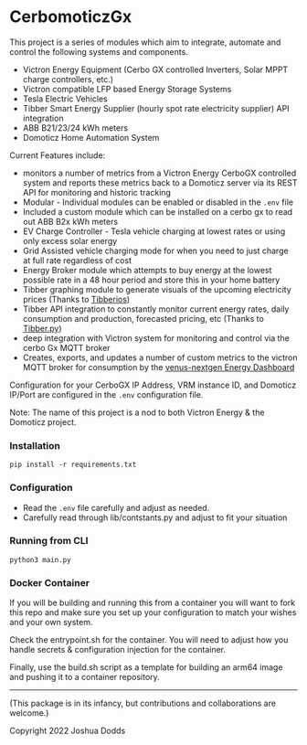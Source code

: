 CerbomoticzGx
========================

This project is a series of modules which aim to integrate, automate and control the following systems and components.

- Victron Energy Equipment (Cerbo GX controlled Inverters, Solar MPPT charge controllers, etc.)
- Victron compatible LFP based Energy Storage Systems
- Tesla Electric Vehicles
- Tibber Smart Energy Supplier (hourly spot rate electricity supplier) API integration
- ABB B21/23/24 kWh meters
- Domoticz Home Automation System 


Current Features include:
- monitors a number of metrics from a Victron Energy CerboGX controlled system and reports these metrics back to
a Domoticz server via its REST API for monitoring and historic tracking
- Modular - Individual modules can be enabled or disabled in the ```.env``` file    
- Included a custom module which can be installed on a cerbo gx to read out ABB B2x kWh meters
- EV Charge Controller - Tesla vehicle charging at lowest rates or using only excess solar energy
- Grid Assisted vehicle charging mode for when you need to just charge at full rate regardless of cost
- Energy Broker module which attempts to buy energy at the lowest possible rate in a 48 hour period and store this in your home battery
- Tibber graphing module to generate visuals of the upcoming electricity prices (Thanks to [Tibberios](https://github.com/Lef-F/tibberios))
- Tibber API integration to constantly monitor current energy rates, daily consumption and production, forecasted pricing, etc (Thanks to [Tibber.py](https://github.com/BeatsuDev/tibber.py))
- deep integration with Victron system for monitoring and control via the cerbo Gx MQTT broker
- Creates, exports, and updates a number of custom metrics to the victron MQTT broker for consumption by the [venus-nextgen Energy Dashboard](https://github.com/JoshuaDodds/venus-nextgen)

Configuration for your CerboGX IP Address, VRM instance ID, and Domoticz IP/Port are configured in 
the ```.env``` configuration file. 

Note: The name of this project is a nod to both Victron Energy & the Domoticz project.


### Installation
```pip install -r requirements.txt```

### Configuration
- Read the ```.env``` file carefully and adjust as needed.
- Carefully read through lib/contstants.py and adjust to fit your situation

### Running from CLI
```python3 main.py```

### Docker Container
If you will be building and running this from a container you will want to fork this repo and make sure you set up your configuration 
to match your wishes and your own system.

Check the entrypoint.sh  for the container. You will need to adjust how you handle secrets & configuration injection for the container.

Finally, use the build.sh script as a template for building an arm64 image and pushing it to a container repository.

---------------
(This package is in its infancy, but contributions and collaborations are welcome.)

Copyright 2022 Joshua Dodds
